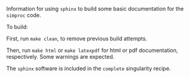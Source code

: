 Information for using `sphinx` to build some basic documentation for the `simproc` code.

To build:

First, run `make clean`, to remove previous build attempts.

Then, run `make html` or `make latexpdf` for html or pdf documentation, respectively.
Some warnings are expected.

The `sphinx` software is included in the `complete` singularity recipe.
